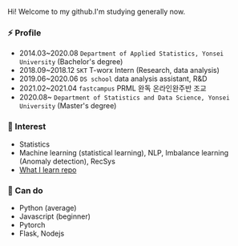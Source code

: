 

<!--
**minsoo9506/minsoo9506** is a ✨ _special_ ✨ repository because its `README.md` (this file) appears on your GitHub profile.

Here are some ideas to get you started:

- 🔭 I’m currently working on ...
- 🌱 I’m currently learning ...
- 👯 I’m looking to collaborate on ...
- 🤔 I’m looking for help with ...
- 💬 Ask me about ...
- 📫 How to reach me: ...
- 😄 Pronouns: ...
- ⚡ Fun fact: ...
-->

Hi! Welcome to my github.I'm studying generally now.

### ⚡ Profile
- 2014.03~2020.08 `Department of Applied Statistics, Yonsei University` (Bachelor's degree)
- 2018.09~2018.12 `SKT` T-worx Intern (Research, data analysis)
- 2019.06~2020.06 `DS school` data analysis assistant, R&D
- 2021.02~2021.04 `fastcampus` PRML 완독 온라인완주반 조교
- 2020.08~ `Department of Statistics and Data Science, Yonsei University` (Master's degree)

### 🔭 Interest
- Statistics
- Machine learning (statistical learning), NLP, Imbalance learning (Anomaly detection), RecSys
- [What I learn repo](https://github.com/minsoo9506/What-I-learn)

### 🌱 Can do
- Python (average)
- Javascript (beginner)
- Pytorch
- Flask, Nodejs



